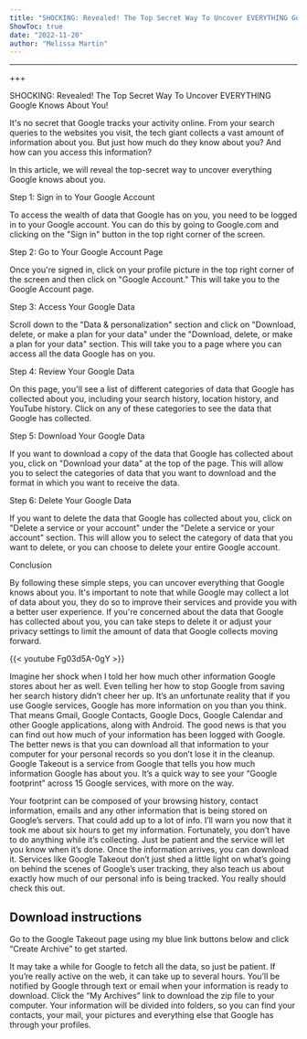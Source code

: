 ```yaml
---
title: "SHOCKING: Revealed! The Top Secret Way To Uncover EVERYTHING Google Knows About You!"
ShowToc: true 
date: "2022-11-20"
author: "Melissa Martin"
---
```

*****
+++

SHOCKING: Revealed! The Top Secret Way To Uncover EVERYTHING Google Knows About You!

It's no secret that Google tracks your activity online. From your search queries to the websites you visit, the tech giant collects a vast amount of information about you. But just how much do they know about you? And how can you access this information?

In this article, we will reveal the top-secret way to uncover everything Google knows about you.

Step 1: Sign in to Your Google Account

To access the wealth of data that Google has on you, you need to be logged in to your Google account. You can do this by going to Google.com and clicking on the "Sign in" button in the top right corner of the screen.

Step 2: Go to Your Google Account Page

Once you're signed in, click on your profile picture in the top right corner of the screen and then click on "Google Account." This will take you to the Google Account page.

Step 3: Access Your Google Data

Scroll down to the "Data & personalization" section and click on "Download, delete, or make a plan for your data" under the "Download, delete, or make a plan for your data" section. This will take you to a page where you can access all the data Google has on you.

Step 4: Review Your Google Data

On this page, you'll see a list of different categories of data that Google has collected about you, including your search history, location history, and YouTube history. Click on any of these categories to see the data that Google has collected.

Step 5: Download Your Google Data

If you want to download a copy of the data that Google has collected about you, click on "Download your data" at the top of the page. This will allow you to select the categories of data that you want to download and the format in which you want to receive the data.

Step 6: Delete Your Google Data

If you want to delete the data that Google has collected about you, click on "Delete a service or your account" under the "Delete a service or your account" section. This will allow you to select the category of data that you want to delete, or you can choose to delete your entire Google account.

Conclusion

By following these simple steps, you can uncover everything that Google knows about you. It's important to note that while Google may collect a lot of data about you, they do so to improve their services and provide you with a better user experience. If you're concerned about the data that Google has collected about you, you can take steps to delete it or adjust your privacy settings to limit the amount of data that Google collects moving forward.

{{< youtube Fg03d5A-0gY >}} 



Imagine her shock when I told her how much other information Google stores about her as well. Even telling her how to stop Google from saving her search history didn’t cheer her up.
It’s an unfortunate reality that if you use Google services, Google has more information on you than you think. That means Gmail, Google Contacts, Google Docs, Google Calendar and other Google applications, along with Android.
The good news is that you can find out how much of your information has been logged with Google. The better news is that you can download all that information to your computer for your personal records so you don’t lose it in the cleanup.
Google Takeout is a service from Google that tells you how much information Google has about you. It’s a quick way to see your “Google footprint” across 15 Google services, with more on the way.

Your footprint can be composed of your browsing history, contact information, emails and any other information that is being stored on Google’s servers. That could add up to a lot of info.
I’ll warn you now that it took me about six hours to get my information. Fortunately, you don’t have to do anything while it’s collecting. Just be patient and the service will let you know when it’s done. Once the information arrives, you can download it.
Services like Google Takeout don’t just shed a little light on what’s going on behind the scenes of Google’s user tracking, they also teach us about exactly how much of our personal info is being tracked. You really should check this out.

 
## Download instructions


Go to the Google Takeout page using my blue link buttons below and click “Create Archive” to get started.

It may take a while for Google to fetch all the data, so just be patient. If you’re really active on the web, it can take up to several hours.
You’ll be notified by Google through text or email when your information is ready to download. Click the “My Archives” link to download the zip file to your computer.
Your information will be divided into folders, so you can find your contacts, your mail, your pictures and everything else that Google has through your profiles.





